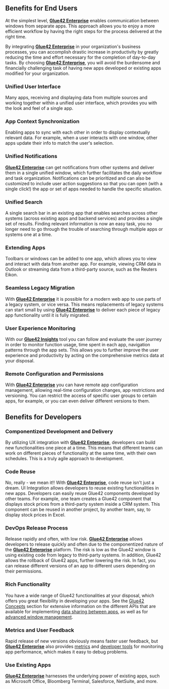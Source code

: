 ## Benefits for End Users

At the simplest level, [**Glue42 Enterprise**](https://glue42.com/enterprise/) enables communication between windows from separate apps. This approach allows you to enjoy a more efficient workflow by having the right steps for the process delivered at the right time.

By integrating [**Glue42 Enterprise**](https://glue42.com/enterprise/) in your organization's business processes, you can accomplish drastic increase in productivity by greatly reducing the time and effort necessary for the completion of day-to-day tasks. By choosing [**Glue42 Enterprise**](https://glue42.com/enterprise/), you will avoid the burdensome and financially challenging task of having new apps developed or existing apps modified for your organization.

### Unified User Interface

Many apps, receiving and displaying data from multiple sources and working together within a unified user interface, which provides you with the look and feel of a single app.

### App Context Synchronization

Enabling apps to sync with each other in order to display contextually relevant data. For example, when a user interacts with one window, other apps update their info to match the user's selection.

### Unified Notifications

[**Glue42 Enterprise**](https://glue42.com/enterprise/) can get notifications from other systems and deliver them in a single unified window, which further facilitates the daily workflow and task organization. Notifications can be prioritized and can also be customized to include user action suggestions so that you can open (with a single click!) the app or set of apps needed to handle the specific situation.

### Unified Search

A single search bar in an existing app that enables searches across other systems (across existing apps and backend services) and provides a single set of results. Finding relevant information is now an easy task, you no longer need to go through the trouble of searching through multiple apps or systems one at a time.

### Extending Apps

Toolbars or windows can be added to one app, which allows you to view and interact with data from another app. For example, viewing CRM data in Outlook or streaming data from a third-party source, such as the Reuters Eikon.

### Seamless Legacy Migration

With [**Glue42 Enterprise**](https://glue42.com/enterprise/) it is possible for a modern web app to use parts of a legacy system, or vice versa. This means replacements of legacy systems can start small by using [**Glue42 Enterprise**](https://glue42.com/enterprise/) to deliver each piece of legacy app functionality until it is fully migrated.

### User Experience Monitoring

With our [**Glue42 Insights**](https://glue42.com/insights/) tool you can follow and evaluate the user journey in order to monitor function usage, time spent in each app, navigation patterns through the app sets. This allows you to further improve the user experience and productivity by acting on the comprehensive metrics data at your disposal.

### Remote Configuration and Permissions

With [**Glue42 Enterprise**](https://glue42.com/enterprise/) you can have remote app configuration management, allowing real-time configuration changes, app restrictions and versioning. You can restrict the access of specific user groups to certain apps, for example, or you can even deliver different versions to them.

## Benefits for Developers

### Componentized Development and Delivery

By utilizing UX integration with [**Glue42 Enterprise**](https://glue42.com/enterprise/), developers can build new functionalities one piece at a time. This means that different teams can work on different pieces of functionality at the same time, with their own schedules. This is a truly agile approach to development.

### Code Reuse

No, really - we mean it!! With [**Glue42 Enterprise**](https://glue42.com/enterprise/), code reuse isn't just a dream. UI Integration allows developers to reuse existing functionalities in new apps. Developers can easily reuse Glue42 components developed by other teams. For example, one team creates a Glue42 component that displays stock prices from a third-party system inside a CRM system. This component can be reused in another project, by another team, say, to display stock prices in Excel.

### DevOps Release Process

Release rapidly and often, with low risk. [**Glue42 Enterprise**](https://glue42.com/enterprise/) allows developers to release quickly and often due to the componentized nature of the [**Glue42 Enterprise**](https://glue42.com/enterprise/) platform. The risk is low as the Glue42 window is using existing code from legacy to third-party systems. In addition, Glue42 allows the rollback of Glue42 apps, further lowering the risk. In fact, you can release different versions of an app to different users depending on their permissions.

### Rich Functionality

You have a wide range of Glue42 functionalities at your disposal, which offers you great flexibility in developing your apps. See the [Glue42 Concepts](../../../glue42-concepts/glue42-toolbar/index.html) section for extensive information on the different APIs that are available for implementing [data sharing between apps](../../../glue42-concepts/data-sharing-between-apps/shared-contexts/overview/index.html), as well as for [advanced window management](../../../glue42-concepts/windows/window-management/overview/index.html).

### Metrics and User Feedback

Rapid release of new versions obviously means faster user feedback, but [**Glue42 Enterprise**](https://glue42.com/enterprise/) also provides [metrics](../../../glue42-concepts/metrics/overview/index.html) and [developer tools](../../../developers/dev-tools/index.html) for monitoring app performance, which makes it easy to debug problems.

### Use Existing Apps

[**Glue42 Enterprise**](https://glue42.com/enterprise/) harnesses the underlying power of existing apps, such as Microsoft Office, Bloomberg Terminal, Salesforce, NetSuite, and more.
